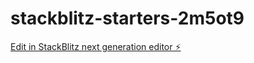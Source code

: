 # stackblitz-starters-2m5ot9

[Edit in StackBlitz next generation editor ⚡️](https://stackblitz.com/~/github.com/Narratorslay/stackblitz-starters-2m5ot9)